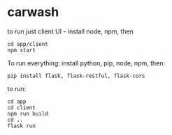 # carwash

to run just client UI - install node, npm, then

```
cd app/client
npm start
```

To run everything:
install python, pip, node, npm, then:

```
pip install flask, flask-restful, flask-cors
```

to run:

```
cd app
cd client
npm run build
cd ..
flask run

```
